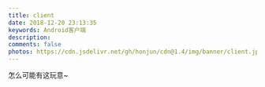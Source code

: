 ```yaml
---
title: client
date: 2018-12-20 23:13:35
keywords: Android客户端
description: 
comments: false
photos: https://cdn.jsdelivr.net/gh/honjun/cdn@1.4/img/banner/client.jpg
---
```

怎么可能有这玩意~

[//]: # ({% raw %})

[//]: # (<div style="text-align: center;">)

[//]: # (<img class="lazyload" data-src="https://view.moezx.cc/images/2018/06/08/app-download.png#in-center#width-50" style="width: 200px; height: 200px;" alt="">)

[//]: # (</div>)

[//]: # ({% endraw %})